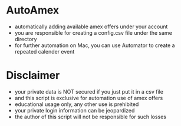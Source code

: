 # AutoAmex
- automatically adding available amex offers under your account
- you are responsible for creating a config.csv file under the same directory
- for further automation on Mac, you can use Automator to create a repeated calender event

# Disclaimer
- your private data is NOT secured if you just put it in a csv file
- and this script is exclusive for automation use of amex offers
- educational usage only, any other use is prehibited
- your private login information can be jeopardized
- the author of this script will not be responsible for such losses
